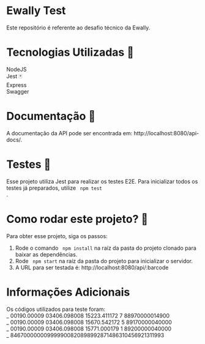 # Ewally Test

Este repositório é referente ao desafio técnico da Ewally.

# Tecnologias Utilizadas 🚀

NodeJS <br /> Jest 🃏 <br /> Express ️ <br /> Swagger ️ <br />

# Documentação 🧪

A documentação da API pode ser encontrada em: http://localhost:8080/api-docs/.

# Testes 🧪

Esse projeto utiliza Jest para realizar os testes E2E. Para inicializar todos os
testes já preparados, utilize <code> npm test </code>.

# Como rodar este projeto? 🤔

Para obter esse projeto, siga os passos:

1. Rode o comando <code> npm install</code> na raíz da pasta do projeto clonado
   para baixar as dependências.
2. Rode <code> npm start</code> na raíz da pasta do projeto para inicializar o
   servidor.
3. A URL para ser testada é: http://localhost:8080/api/:barcode

# Informações Adicionais

Os códigos utilizados para teste foram:<br /> _ 00190.00009 03406.098008
15223.411172 7 88970000014900<br /> _ 00190.00009 03406.098008 15670.542172 5
89170000040000<br /> _ 00190.00009 03406.098008 15771.000179 1
89200000040000<br /> _ 846700000009999900820898992871486310456921311993<br />
